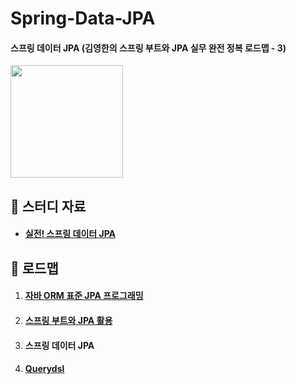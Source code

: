 # Spring-Data-JPA

#### 스프링 데이터 JPA (김영한의 스프링 부트와 JPA 실무 완전 정복 로드맵 - 3)

<img src="https://github.com/hyunmin0317/Spring-Data-JPA/assets/63601183/5c60033f-e404-4360-9227-5ee5a699ebc0" height="180"/>

## :book: 스터디 자료

* #### [실전! 스프링 데이터 JPA](https://www.inflearn.com/course/%EC%8A%A4%ED%94%84%EB%A7%81-%EB%8D%B0%EC%9D%B4%ED%84%B0-JPA-%EC%8B%A4%EC%A0%84)

## :notebook_with_decorative_cover: 로드맵

1. #### [자바 ORM 표준 JPA 프로그래밍](https://github.com/hyunmin0317/JPA)
2. #### [스프링 부트와 JPA 활용](https://github.com/hyunmin0317/Spring-Boot-JPA)
3. #### 스프링 데이터 JPA
4. #### [Querydsl](https://github.com/hyunmin0317/Querydsl)

